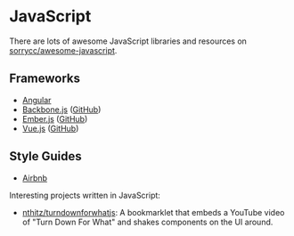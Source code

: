 # JavaScript

There are lots of awesome JavaScript libraries and resources on
[sorrycc/awesome-javascript](https://github.com/sorrycc/awesome-javascript).

## Frameworks

- [Angular](/programming/frameworks/angular.md)
- [Backbone.js](https://backbonejs.org)
  ([GitHub](https://github.com/jashkenas/backbone))
- [Ember.js](https://emberjs.com)
  ([GitHub](https://github.com/emberjs/ember.js))
- [Vue.js](https://vuejs.org) ([GitHub](https://github.com/vuejs/core))

## Style Guides

- [Airbnb](https://github.com/airbnb/javascript)


Interesting projects written in JavaScript:

- [nthitz/turndownforwhatjs](https://github.com/nthitz/turndownforwhatjs): A
  bookmarklet that embeds a YouTube video of "Turn Down For What" and shakes
  components on the UI around.
